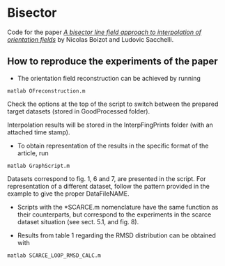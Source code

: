 # Bisector

Code for the paper [_A bisector line field approach to interpolation of orientation fields_](https://arxiv.org/abs/1907.11449) by Nicolas Boizot and Ludovic Sacchelli.

## How to reproduce the experiments of the paper

- The orientation field reconstruction can be achieved by running 
```
matlab OFreconstruction.m
```
Check the options at the top of the script to switch between the prepared target datasets (stored in GoodProcessed folder).

Interpolation results will be stored in the InterpFingPrints folder (with an attached time stamp).


- To obtain representation of the results in the specific format of the article, run
```
matlab GraphScript.m
```
Datasets correspond to fig. 1, 6 and 7, are presented in the script.
For representation of a different dataset, follow the pattern provided in the example to give the proper DataFileNAME.

- Scripts with the *SCARCE.m nomenclature have the same function as their counterparts, but correspond to the experiments in the scarce dataset situation (see sect. 5.1, and fig. 8).

- Results from table 1 regarding the RMSD distribution can be obtained with
```
matlab SCARCE_LOOP_RMSD_CALC.m
```